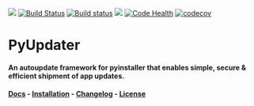 [![](https://badge.fury.io/py/PyUpdater.svg)](http://badge.fury.io/py/PyUpdater)
[![Build Status](https://travis-ci.org/JMSwag/PyUpdater.svg?branch=master)](https://travis-ci.org/JMSwag/PyUpdater)
[![Build status](https://ci.appveyor.com/api/projects/status/6kex9r8i2625pw9u/branch/master?svg=true)](https://ci.appveyor.com/project/JMSwag/pyupdater/branch/master)
[![](https://requires.io/github/JMSwag/PyUpdater/requirements.svg?branch=master)](https://requires.io/github/JMSwag/PyUpdater/requirements/?branch=master)
[![Code Health](https://landscape.io/github/JMSwag/PyUpdater/master/landscape.svg?style=flat)](https://landscape.io/github/JMSwag/PyUpdater/master)
[![codecov](https://codecov.io/gh/JMSwag/PyUpdater/branch/master/graph/badge.svg)](https://codecov.io/gh/JMSwag/PyUpdater)

# PyUpdater
#### An autoupdate framework for pyinstaller that enables simple, secure & efficient shipment of app updates.

#### [Docs](http://www.pyupdater.org) - [Installation](http://www.pyupdater.org/installation) - [Changelog](http://www.pyupdater.org/changelog/) - [License](http://www.pyupdater.org/license/)
